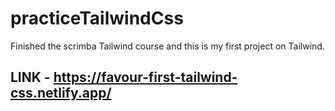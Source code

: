 # practiceTailwindCss
Finished the scrimba Tailwind course and this is my first project on Tailwind.
## LINK - https://favour-first-tailwind-css.netlify.app/
